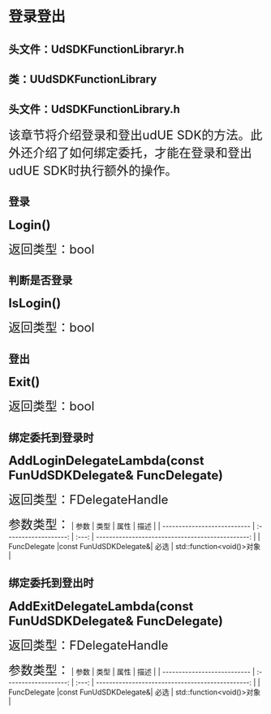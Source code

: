 # 登录登出
## 头文件：UdSDKFunctionLibraryr.h
## 类：UUdSDKFunctionLibrary
## 头文件：UdSDKFunctionLibrary.h
<font size=5>该章节将介绍登录和登出udUE SDK的方法。此外还介绍了如何绑定委托，才能在登录和登出udUE SDK时执行额外的操作。</font>
## 登录
**<font size=5>Login()</font>**

<font size=5>返回类型：bool</font>
## 判断是否登录
**<font size=5>IsLogin()</font>**

<font size=5>返回类型：bool</font>
## 登出
**<font size=5>Exit()</font>**

<font size=5>返回类型：bool</font>
## 绑定委托到登录时
**<font size=5>AddLoginDelegateLambda(const FunUdSDKDelegate& FuncDelegate)</font>**

<font size=5>返回类型：FDelegateHandle</font>

<font size=5>参数类型：</font>
| 参数                        |         类型          | 属性  |                                             描述 |
| --------------------------- | :-------------------: | :---: | -----------------------------------------------: |
| FuncDelegate                |const FunUdSDKDelegate&| 必选  |                                         std::function<void()>对象 |

## 绑定委托到登出时
**<font size=5>AddExitDelegateLambda(const FunUdSDKDelegate& FuncDelegate)</font>**

<font size=5>返回类型：FDelegateHandle</font>

<font size=5>参数类型：</font>
| 参数                        |         类型          | 属性  |                                             描述 |
| --------------------------- | :-------------------: | :---: | -----------------------------------------------: |
| FuncDelegate                |const FunUdSDKDelegate&| 必选  |                                         std::function<void()>对象 |
